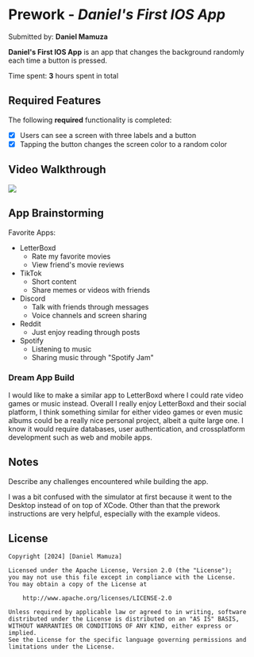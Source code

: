 # Prework - *Daniel's First IOS App*

Submitted by: **Daniel Mamuza**

**Daniel's First IOS App** is an app that changes the background randomly each time a button is pressed.

Time spent: **3** hours spent in total

## Required Features

The following **required** functionality is completed:

- [x] Users can see a screen with three labels and a button
- [x] Tapping the button changes the screen color to a random color
 
## Video Walkthrough

![](https://i.imgur.com/XGW2dkz.gif)

## App Brainstorming 

Favorite Apps:
- LetterBoxd
    - Rate my favorite movies
    - View friend's movie reviews
- TikTok
    - Short content
    - Share memes or videos with friends
- Discord
    - Talk with friends through messages
    - Voice channels and screen sharing
- Reddit
    - Just enjoy reading through posts
- Spotify
    - Listening to music
    - Sharing music through "Spotify Jam"

### Dream App Build

I would like to make a similar app to LetterBoxd where I could rate video games or music instead. Overall I really enjoy
LetterBoxd and their social platform, I think something similar for either video games or even music albums could be a really 
nice personal project, albeit a quite large one. I know it would require databases, user authentication, and crossplatform
development such as web and mobile apps. 

## Notes

Describe any challenges encountered while building the app.

I was a bit confused with the simulator at first because it went to the Desktop instead of on top of XCode. 
Other than that the prework instructions are very helpful, especially with the example videos.

## License

    Copyright [2024] [Daniel Mamuza]

    Licensed under the Apache License, Version 2.0 (the "License");
    you may not use this file except in compliance with the License.
    You may obtain a copy of the License at

        http://www.apache.org/licenses/LICENSE-2.0

    Unless required by applicable law or agreed to in writing, software
    distributed under the License is distributed on an "AS IS" BASIS,
    WITHOUT WARRANTIES OR CONDITIONS OF ANY KIND, either express or implied.
    See the License for the specific language governing permissions and
    limitations under the License.
